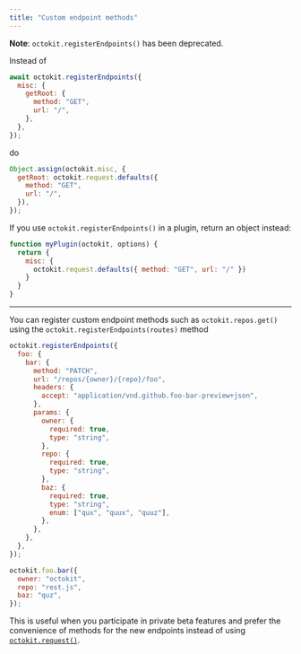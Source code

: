 ```yaml
---
title: "Custom endpoint methods"
---
```


**Note**: `octokit.registerEndpoints()` has been deprecated.

Instead of

```js
await octokit.registerEndpoints({
  misc: {
    getRoot: {
      method: "GET",
      url: "/",
    },
  },
});
```

do

```js
Object.assign(octokit.misc, {
  getRoot: octokit.request.defaults({
    method: "GET",
    url: "/",
  }),
});
```

If you use `octokit.registerEndpoints()` in a plugin, return an object instead:

```js
function myPlugin(octokit, options) {
  return {
    misc: {
      octokit.request.defaults({ method: "GET", url: "/" })
    }
  }
}
```

---

You can register custom endpoint methods such as `octokit.repos.get()` using the `octokit.registerEndpoints(routes)` method

```js
octokit.registerEndpoints({
  foo: {
    bar: {
      method: "PATCH",
      url: "/repos/{owner}/{repo}/foo",
      headers: {
        accept: "application/vnd.github.foo-bar-preview+json",
      },
      params: {
        owner: {
          required: true,
          type: "string",
        },
        repo: {
          required: true,
          type: "string",
        },
        baz: {
          required: true,
          type: "string",
          enum: ["qux", "quux", "quuz"],
        },
      },
    },
  },
});

octokit.foo.bar({
  owner: "octokit",
  repo: "rest.js",
  baz: "quz",
});
```

This is useful when you participate in private beta features and prefer the convenience of methods for the new endpoints instead of using [`octokit.request()`](#custom-requests).
